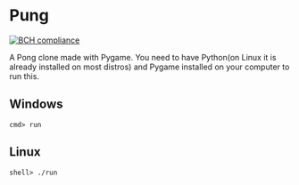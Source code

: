 # Pung
[![BCH compliance](https://bettercodehub.com/edge/badge/Calandrinon/Pung?branch=master)](https://bettercodehub.com/)

A Pong clone made with Pygame.
You need to have Python(on Linux it is already installed on most distros) and Pygame installed on your computer to run this.

## Windows
	cmd> run

## Linux
	shell> ./run
